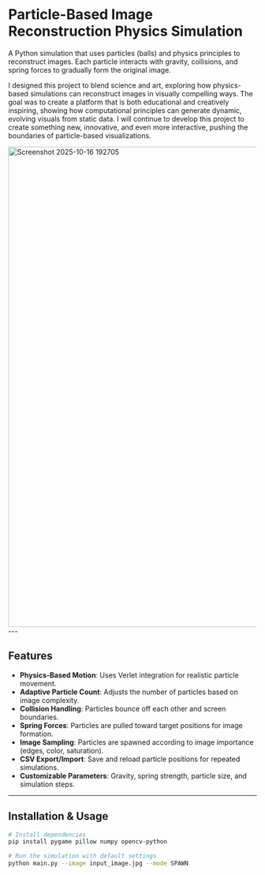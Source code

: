 # Particle-Based Image Reconstruction Physics Simulation

A Python simulation that uses particles (balls) and physics principles to reconstruct images. Each particle interacts with gravity, collisions, and spring forces to gradually form the original image.

I designed this project to blend science and art, exploring how physics-based simulations can reconstruct images in visually compelling ways. The goal was to create a platform that is both educational and creatively inspiring, showing how computational principles can generate dynamic, evolving visuals from static data. I will continue to develop this project to create something new, innovative, and even more interactive, pushing the boundaries of particle-based visualizations.

<img width="1919" height="973" alt="Screenshot 2025-10-16 192705" src="https://github.com/user-attachments/assets/90267d4a-05d8-45de-b621-2150ca5be1c6" />
---

## Features

- **Physics-Based Motion**: Uses Verlet integration for realistic particle movement.
- **Adaptive Particle Count**: Adjusts the number of particles based on image complexity.
- **Collision Handling**: Particles bounce off each other and screen boundaries.
- **Spring Forces**: Particles are pulled toward target positions for image formation.
- **Image Sampling**: Particles are spawned according to image importance (edges, color, saturation).
- **CSV Export/Import**: Save and reload particle positions for repeated simulations.
- **Customizable Parameters**: Gravity, spring strength, particle size, and simulation steps.

---

## Installation & Usage

```bash
# Install dependencies
pip install pygame pillow numpy opencv-python

# Run the simulation with default settings
python main.py --image input_image.jpg --mode SPAWN
